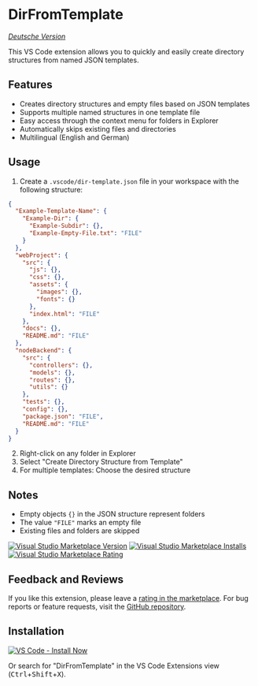 # DirFromTemplate

_[Deutsche Version](README.de.md)_

This VS Code extension allows you to quickly and easily create directory structures from named JSON templates.

## Features

- Creates directory structures and empty files based on JSON templates
- Supports multiple named structures in one template file
- Easy access through the context menu for folders in Explorer
- Automatically skips existing files and directories
- Multilingual (English and German)

## Usage

1. Create a `.vscode/dir-template.json` file in your workspace with the following structure:

```json
{
  "Example-Template-Name": {
    "Example-Dir": {
      "Example-Subdir": {},
      "Example-Empty-File.txt": "FILE"
    }
  },
  "webProject": {
    "src": {
      "js": {},
      "css": {},
      "assets": {
        "images": {},
        "fonts": {}
      },
      "index.html": "FILE"
    },
    "docs": {},
    "README.md": "FILE"
  },
  "nodeBackend": {
    "src": {
      "controllers": {},
      "models": {},
      "routes": {},
      "utils": {}
    },
    "tests": {},
    "config": {},
    "package.json": "FILE",
    "README.md": "FILE"
  }
}
```

2. Right-click on any folder in Explorer
3. Select "Create Directory Structure from Template"
4. For multiple templates: Choose the desired structure

## Notes

- Empty objects `{}` in the JSON structure represent folders
- The value `"FILE"` marks an empty file
- Existing files and folders are skipped

[![Visual Studio Marketplace Version](https://img.shields.io/visual-studio-marketplace/v/silvio-lindstedt.dirfromtemplate)](https://marketplace.visualstudio.com/items?itemName=silvio-lindstedt.dirfromtemplate)
[![Visual Studio Marketplace Installs](https://img.shields.io/visual-studio-marketplace/i/silvio-lindstedt.dirfromtemplate)](https://marketplace.visualstudio.com/items?itemName=silvio-lindstedt.dirfromtemplate)
[![Visual Studio Marketplace Rating](https://img.shields.io/visual-studio-marketplace/r/silvio-lindstedt.dirfromtemplate)](https://marketplace.visualstudio.com/items?itemName=silvio-lindstedt.dirfromtemplate&ssr=false#review-details)

## Feedback and Reviews

If you like this extension, please leave a [rating in the marketplace](https://marketplace.visualstudio.com/items?itemName=silvio-lindstedt.dirfromtemplate&ssr=false#review-details). For bug reports or feature requests, visit the [GitHub repository](https://github.com/silvio-l/dirfromtemplate/issues).

## Installation

<a href="vscode:extension/silvio-lindstedt.dirfromtemplate">
  <img src="https://img.shields.io/badge/VS%20Code-Install%20Now-007ACC?logo=visual-studio-code&logoColor=white&style=for-the-badge" alt="VS Code - Install Now" />
</a>

Or search for "DirFromTemplate" in the VS Code Extensions view (<kbd>Ctrl</kbd>+<kbd>Shift</kbd>+<kbd>X</kbd>).
